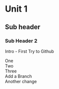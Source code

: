 # Unit 1
## Sub header
### Sub Header 2
Intro - First Try to Github

One  
Two  
Three    
Add a Branch  
Another change  
